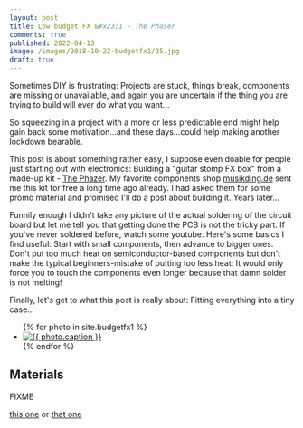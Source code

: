 ```yaml
---
layout: post
title: Low budget FX &#x23;1 - The Phaser
comments: true
published: 2022-04-13
image: /images/2018-10-22-budgetfx1/25.jpg
draft: true
---
```


Sometimes DIY is frustrating: Projects are stuck, things break, components are missing or unavailable, and again you are uncertain if the thing you are trying to build will ever do what you want...

So squeezing in a project with a more or less predictable end might help gain back some motivation...and these days...could help making another lockdown bearable.

This post is about something rather easy, I suppose even doable for people just starting out with electronics: Building a "guitar stomp FX box" from a made-up kit - [The Phazer](https://www.musikding.de/The-Phaser-Phaser-kit). My favorite components shop [musikding.de](https://musikding.de) sent me this kit for free a long time ago already. I had asked them for some promo material and promised I'll do a post about building it. Years later...

Funnily enough I didn't take any picture of the actual soldering of the circuit board but let me tell you that getting done the PCB is not the tricky part. If you've never soldered before, watch some youtube. Here's some basics I find useful: Start with small components, then advance to bigger ones. Don't put too much heat on semiconductor-based components but don't make the typical beginners-mistake of putting too less heat: It would only force you to touch the components even longer because that damn solder is not melting!

Finally, let's get to what this post is really about: Fitting everything into a tiny case...

<div class="photo-gallery-frame clearfix">
  <ul class="photo-gallery-list">
    {% for photo in site.budgetfx1 %}
    <li>
      <a href="{{ photo.url | prepend: site.baseurl }}" name="{{ photo.title }}">
        <img src="{{ photo.image-path|remove: ".jpeg"| append: '-th'|append: ".jpeg" }}" alt="{{ photo.caption }}" />
      </a>
    </li>
    {% endfor %}
  </ul>
</div>
<a name="get_kits"></a>

## Materials ##

FIXME

 [this one](https://www.conrad.at/de/drucktaster-24-vdc-005-a-1-x-ausein-te-connectivity-1825910-2-tastend-1-st-701749.html) or [that one](https://www.conrad.at/de/drucktaster-12-vdc-005-a-1-x-ausein-namae-electronics-jtp-1130-tastend-1-st-705247.html)

